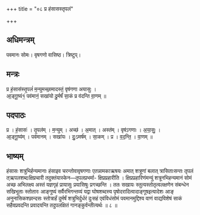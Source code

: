 +++
title = "०८ प्र हंसासस्तृपलं"

+++
## अधिमन्त्रम्
पवमानः सोमः। वृषगणो वासिष्ठ। त्रिष्टुप्।

## मन्त्रः
प्र हं॒सास॑स्तृ॒पलं॑ म॒न्युमच्छा॒मादस्तं॒ वृष॑गणा अयासुः ।  
आ॒ङ्गू॒ष्यं१॒॑ पव॑मानं॒ सखा॑यो दु॒र्मर्षं॑ सा॒कं प्र व॑दन्ति वा॒णम् ॥

## पदपाठः
प्र । हं॒सासः॑ । तृ॒पल॑म् । म॒न्युम् । अच्छ॑ । अ॒मात् । अस्त॑म् । वृष॑ऽगणाः । अ॒या॒सुः॒ ।  
आ॒ङ्गू॒ष्य॑म् । पव॑मानम् । सखा॑यः । दुः॒ऽमर्ष॑म् । सा॒कम् । प्र । व॒द॒न्ति॒ । वा॒णम् ॥

## भाष्यम्
हंसासः शत्रुभिर्हन्यमानाः हंसाइव चरन्तोवावृषगणाः एतन्नामकाऋषयः अमात् शत्रूणां बलात् त्रासिताःसन्तः तृपलं त्ऋपलशब्दःक्षिप्रचारी तदुक्तंयास्केन—तृपलप्रभर्मा- क्षिप्रप्रहारीति । क्षिप्रप्रहारिणंमन्युं शत्रूनभिहन्यमानं सोमं अच्छ अभिलक्ष्य अस्तं यज्ञगृहं प्रायासुः प्रयासिषुः प्रगच्छन्ति । ततः सखायः स्तुत्यस्तोतृत्वलक्षणेन संबन्धेन सखिभूताः स्तोतारः आङ्गूष्यं सर्वैरभिगन्तव्यं यद्वा घोषशब्दस्य पृषोदरादित्वादाङ्गूषइत्यादेशः आङ् अनुनासिकश्छान्दसः स्तोत्रार्हं दुर्मर्षं शत्रुभिर्दुर्धरं दुःसहं एवंविधंसोमं पवमानमुद्दिश्य वाणं वाद्यविशेषं साकं सहैवप्रवदन्ति प्रवादयन्ति तदुपलक्षितं गानङ्कुर्वन्तीत्यर्थः ॥ ८ ॥